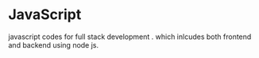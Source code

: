# JavaScript
 javascript codes for full stack development . which inlcudes both frontend and backend using node js. 
